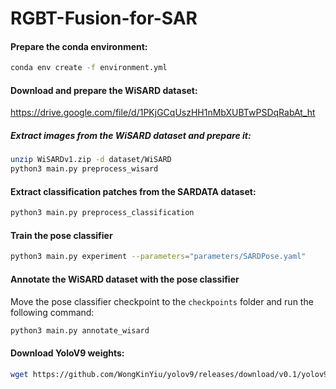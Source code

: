 # RGBT-Fusion-for-SAR

#### Prepare the conda environment:

```bash
conda env create -f environment.yml
```

#### Download and prepare the WiSARD dataset:

https://drive.google.com/file/d/1PKjGCqUszHH1nMbXUBTwPSDqRabAt_ht

##### Extract images from the WiSARD dataset and prepare it:

```bash
unzip WiSARDv1.zip -d dataset/WiSARD
python3 main.py preprocess_wisard
```


#### Extract classification patches from the SARDATA dataset:

```bash
python3 main.py preprocess_classification
```

#### Train the pose classifier
    
```bash
python3 main.py experiment --parameters="parameters/SARDPose.yaml"
```

#### Annotate the WiSARD dataset with the pose classifier
Move the pose classifier checkpoint to the `checkpoints` folder and run the following command:

```bash
python3 main.py annotate_wisard
```


#### Download YoloV9 weights:

```bash
wget https://github.com/WongKinYiu/yolov9/releases/download/v0.1/yolov9-c-converted.pt -O checkpoints/yolov9-c-converted.pt
```